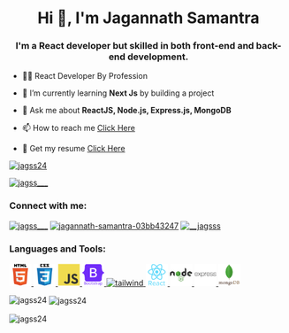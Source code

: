 <h1 align="center">Hi 👋, I'm Jagannath Samantra</h1>
<h3 align="center">I'm a React developer but skilled in both front-end and back-end development.</h3>

- 👨‍💻 React Developer By Profession

- 🌱 I’m currently learning **Next Js** by building a project

- 💬 Ask me about **ReactJS, Node.js, Express.js, MongoDB**

- 📫 How to reach me [Click Here](mailto:samantrajagannath@gmail.com)

- 📄 Get my resume <a href="https://drive.google.com/file/d/1n41Wy-sJSemc2pzVLLsfcFMLx-YSW8Tz/view?usp=drive_link" target="_blank">Click Here</a>

<p align="left"> <a href="https://github.com/ryo-ma/github-profile-trophy"><img src="https://github-profile-trophy.vercel.app/?username=jagss24" alt="jagss24" /></a> </p>

<p align="left"> <a href="https://twitter.com/jagss___" target="blank"><img src="https://img.shields.io/twitter/follow/jagss___?logo=twitter&style=for-the-badge" alt="jagss___" /></a> </p>


<h3 align="left">Connect with me:</h3>
<p align="left">
<a href="https://twitter.com/jagss___" target="_blank"><img align="center" src="https://raw.githubusercontent.com/rahuldkjain/github-profile-readme-generator/master/src/images/icons/Social/twitter.svg" alt="jagss___" height="30" width="40" /></a>
<a href="https://linkedin.com/in/jagannath-samantra-03bb43247" target="_blank"><img align="center" src="https://raw.githubusercontent.com/rahuldkjain/github-profile-readme-generator/master/src/images/icons/Social/linked-in-alt.svg" alt="jagannath-samantra-03bb43247" height="30" width="40" /></a>
<a href="https://instagram.com/__jagsss" target="_blank"><img align="center" src="https://raw.githubusercontent.com/rahuldkjain/github-profile-readme-generator/master/src/images/icons/Social/instagram.svg" alt="__jagsss" height="30" width="40" /></a>
</p>

<h3 align="left">Languages and Tools:</h3>
<p align="left"> <a href="https://www.w3.org/html/" target="_blank" rel="noreferrer"> <img src="https://raw.githubusercontent.com/devicons/devicon/master/icons/html5/html5-original-wordmark.svg" alt="html5" width="40" height="40"/> </a>  
<a href="https://www.w3schools.com/css/" target="_blank" rel="noreferrer"> <img src="https://raw.githubusercontent.com/devicons/devicon/master/icons/css3/css3-original-wordmark.svg" alt="css3" width="40" height="40"/> </a> 
<a href="https://developer.mozilla.org/en-US/docs/Web/JavaScript" target="_blank" rel="noreferrer"> <img src="https://raw.githubusercontent.com/devicons/devicon/master/icons/javascript/javascript-original.svg" alt="javascript" width="40" height="40"/> </a>
<a href="https://getbootstrap.com" target="_blank" rel="noreferrer"> <img src="https://raw.githubusercontent.com/devicons/devicon/master/icons/bootstrap/bootstrap-plain-wordmark.svg" alt="bootstrap" width="40" height="40"/> </a>
<a href="https://tailwindcss.com/" target="_blank" rel="noreferrer"> <img src="https://www.vectorlogo.zone/logos/tailwindcss/tailwindcss-icon.svg" alt="tailwind" width="40" height="40"/> </a> 
<a href="https://reactjs.org/" target="_blank" rel="noreferrer"> <img src="https://raw.githubusercontent.com/devicons/devicon/master/icons/react/react-original-wordmark.svg" alt="react" width="40" height="40"/> </a> 
<a href="https://nodejs.org" target="_blank" rel="noreferrer"> <img src="https://raw.githubusercontent.com/devicons/devicon/master/icons/nodejs/nodejs-original-wordmark.svg" alt="nodejs" width="40" height="40"/> </a> 
<a href="https://expressjs.com" target="_blank" rel="noreferrer"> <img src="https://raw.githubusercontent.com/devicons/devicon/master/icons/express/express-original-wordmark.svg" alt="express" width="40" height="40"/> </a>   
<a href="https://www.mongodb.com/" target="_blank" rel="noreferrer"> <img src="https://raw.githubusercontent.com/devicons/devicon/master/icons/mongodb/mongodb-original-wordmark.svg" alt="mongodb" width="40" height="40"/> </a> 
</p>

<p><img align="left" src="https://github-readme-stats.vercel.app/api/top-langs?username=jagss24&show_icons=true&locale=en&layout=compact" alt="jagss24" /></p>

<p>&nbsp;<img align="center" src="https://github-readme-stats.vercel.app/api?username=jagss24&show_icons=true&locale=en" alt="jagss24" /></p>

<p><img align="center" src="https://github-readme-streak-stats.herokuapp.com/?user=jagss24&" alt="jagss24" /></p>
